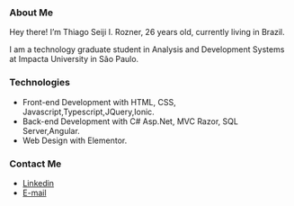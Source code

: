 ### About Me
Hey there! I’m Thiago Seiji I. Rozner, 26 years old, currently living in Brazil. 

I am a technology graduate student in Analysis and Development Systems at Impacta University in São Paulo.

### Technologies
- Front-end Development with HTML, CSS, Javascript,Typescript,JQuery,Ionic.
- Back-end Development with C# Asp.Net, MVC Razor, SQL Server,Angular.
- Web Design with Elementor.

###  Contact Me
- <a href="https://www.linkedin.com/in/thiago-rozner-272055115/">Linkedin</a>
- <a href="mailto:thiagorozner@gmail.com">E-mail</a>
</div>
